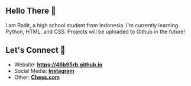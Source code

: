 ## Hello There 👋

I am Radit, a high school student from Indonesia. I'm currently learning Python, HTML, and CSS. Projects will be uploaded to Github in the future!

## Let's Connect 💬

- Website: **<https://46b95rb.github.io>**
- Social Media: **[Instagram](https://instagram.com/radit_635)**
- Other: **[Chess.com](https://www.chess.com/member/fishoof)**

